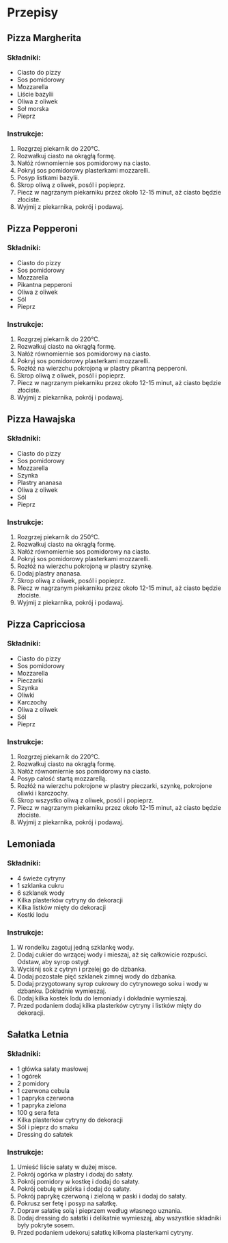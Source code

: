 # Przepisy

## Pizza Margherita

### Składniki:
- Ciasto do pizzy
- Sos pomidorowy
- Mozzarella
- Liście bazylii
- Oliwa z oliwek
- Soł morska
- Pieprz

### Instrukcje:
1. Rozgrzej piekarnik do 220°C.
2. Rozwałkuj ciasto na okrągłą formę.
3. Nałóż równomiernie sos pomidorowy na ciasto.
4. Pokryj sos pomidorowy plasterkami mozzarelli.
5. Posyp listkami bazylii.
6. Skrop oliwą z oliwek, posól i popieprz.
7. Piecz w nagrzanym piekarniku przez około 12-15 minut, aż ciasto będzie złociste.
8. Wyjmij z piekarnika, pokrój i podawaj.

## Pizza Pepperoni

### Składniki:
- Ciasto do pizzy
- Sos pomidorowy
- Mozzarella
- Pikantna pepperoni
- Oliwa z oliwek
- Sól
- Pieprz

### Instrukcje:
1. Rozgrzej piekarnik do 220°C.
2. Rozwałkuj ciasto na okrągłą formę.
3. Nałóż równomiernie sos pomidorowy na ciasto.
4. Pokryj sos pomidorowy plasterkami mozzarelli.
5. Rozłóż na wierzchu pokrojoną w plastry pikantną pepperoni.
6. Skrop oliwą z oliwek, posól i popieprz.
7. Piecz w nagrzanym piekarniku przez około 12-15 minut, aż ciasto będzie złociste.
8. Wyjmij z piekarnika, pokrój i podawaj.

## Pizza Hawajska

### Składniki:
- Ciasto do pizzy
- Sos pomidorowy
- Mozzarella
- Szynka
- Plastry ananasa
- Oliwa z oliwek
- Sól
- Pieprz

### Instrukcje:
1. Rozgrzej piekarnik do 250°C.
2. Rozwałkuj ciasto na okrągłą formę.
3. Nałóż równomiernie sos pomidorowy na ciasto.
4. Pokryj sos pomidorowy plasterkami mozzarelli.
5. Rozłóż na wierzchu pokrojoną w plastry szynkę.
6. Dodaj plastry ananasa.
7. Skrop oliwą z oliwek, posól i popieprz.
8. Piecz w nagrzanym piekarniku przez około 12-15 minut, aż ciasto będzie złociste.
9. Wyjmij z piekarnika, pokrój i podawaj.

## Pizza Capricciosa

### Składniki:
- Ciasto do pizzy
- Sos pomidorowy
- Mozzarella
- Pieczarki
- Szynka
- Oliwki
- Karczochy
- Oliwa z oliwek
- Sól
- Pieprz

### Instrukcje:
1. Rozgrzej piekarnik do 220°C.
2. Rozwałkuj ciasto na okrągłą formę.
3. Nałóż równomiernie sos pomidorowy na ciasto.
4. Posyp całość startą mozzarellą.
5. Rozłóż na wierzchu pokrojone w plastry pieczarki, szynkę, pokrojone oliwki i karczochy.
6. Skrop wszystko oliwą z oliwek, posól i popieprz.
7. Piecz w nagrzanym piekarniku przez około 12-15 minut, aż ciasto będzie złociste.
8. Wyjmij z piekarnika, pokrój i podawaj.

## Lemoniada

### Składniki:
- 4 świeże cytryny
- 1 szklanka cukru
- 6 szklanek wody
- Kilka plasterków cytryny do dekoracji
- Kilka listków mięty do dekoracji
- Kostki lodu

### Instrukcje:
1. W rondelku zagotuj jedną szklankę wody.
2. Dodaj cukier do wrzącej wody i mieszaj, aż się całkowicie rozpuści. Odstaw, aby syrop ostygł.
3. Wyciśnij sok z cytryn i przelej go do dzbanka.
4. Dodaj pozostałe pięć szklanek zimnej wody do dzbanka.
5. Dodaj przygotowany syrop cukrowy do cytrynowego soku i wody w dzbanku. Dokładnie wymieszaj.
6. Dodaj kilka kostek lodu do lemoniady i dokładnie wymieszaj.
7. Przed podaniem dodaj kilka plasterków cytryny i listków mięty do dekoracji.

## Sałatka Letnia

### Składniki:
- 1 główka sałaty masłowej
- 1 ogórek
- 2 pomidory
- 1 czerwona cebula
- 1 papryka czerwona
- 1 papryka zielona
- 100 g sera feta
- Kilka plasterków cytryny do dekoracji
- Sól i pieprz do smaku
- Dressing do sałatek

### Instrukcje:
1. Umieść liście sałaty w dużej misce.
2. Pokrój ogórka w plastry i dodaj do sałaty.
3. Pokrój pomidory w kostkę i dodaj do sałaty.
4. Pokrój cebulę w piórka i dodaj do sałaty.
5. Pokrój paprykę czerwoną i zieloną w paski i dodaj do sałaty.
6. Pokrusz ser fetę i posyp na sałatkę.
7. Dopraw sałatkę solą i pieprzem według własnego uznania.
8. Dodaj dressing do sałatki i delikatnie wymieszaj, aby wszystkie składniki były pokryte sosem.
9. Przed podaniem udekoruj sałatkę kilkoma plasterkami cytryny.



